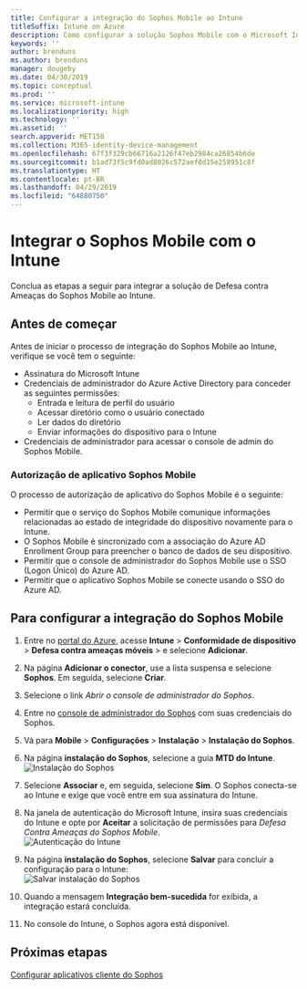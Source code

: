 ```yaml
---
title: Configurar a integração do Sophos Mobile ao Intune
titleSuffix: Intune on Azure
description: Como configurar a solução Sophos Mobile com o Microsoft Intune para controlar o acesso a dispositivo móvel para seus recursos corporativos.
keywords: ''
author: brenduns
ms.author: brenduns
manager: dougeby
ms.date: 04/30/2019
ms.topic: conceptual
ms.prod: ''
ms.service: microsoft-intune
ms.localizationpriority: high
ms.technology: ''
ms.assetid: ''
search.appverid: MET150
ms.collection: M365-identity-device-management
ms.openlocfilehash: 67f3f329cb66716a2126f47eb2984ca26854b6de
ms.sourcegitcommit: b1ad73f5c9fd0ad8026c572aef8d15e258951c8f
ms.translationtype: HT
ms.contentlocale: pt-BR
ms.lasthandoff: 04/29/2019
ms.locfileid: "64880750"
---
```

# <a name="integrate-sophos-mobile-with-intune"></a>Integrar o Sophos Mobile com o Intune  

Conclua as etapas a seguir para integrar a solução de Defesa contra Ameaças do Sophos Mobile ao Intune.  

## <a name="before-you-begin"></a>Antes de começar  

Antes de iniciar o processo de integração do Sophos Mobile ao Intune, verifique se você tem o seguinte:  
- Assinatura do Microsoft Intune  
- Credenciais de administrador do Azure Active Directory para conceder as seguintes permissões:  
  - Entrada e leitura de perfil do usuário  
  - Acessar diretório como o usuário conectado  
  - Ler dados do diretório  
  - Enviar informações do dispositivo para o Intune  
- Credenciais de administrador para acessar o console de admin do Sophos Mobile.  


### <a name="sophos-mobile-app-authorization"></a>Autorização de aplicativo Sophos Mobile  
  
O processo de autorização de aplicativo do Sophos Mobile é o seguinte:  
- Permitir que o serviço do Sophos Mobile comunique informações relacionadas ao estado de integridade do dispositivo novamente para o Intune.  
- O Sophos Mobile é sincronizado com a associação do Azure AD Enrollment Group para preencher o banco de dados de seu dispositivo.  
- Permitir que o console de administrador do Sophos Mobile use o SSO (Logon Único) do Azure AD.  
- Permitir que o aplicativo Sophos Mobile se conecte usando o SSO do Azure AD.  


## <a name="to-set-up-sophos-mobile-integration"></a>Para configurar a integração do Sophos Mobile  

1. Entre no [portal do Azure]( https://portal.azure.com/), acesse **Intune** > **Conformidade de dispositivo** > **Defesa contra ameaças móveis** > e selecione **Adicionar**.  
2. Na página **Adicionar o conector**, use a lista suspensa e selecione **Sophos**. Em seguida, selecione **Criar**.  
3. Selecione o link *Abrir o console de administrador do Sophos*.  
4. Entre no [console de administrador do Sophos](https://central.sophos.com/) com suas credenciais do Sophos.  
5. Vá para **Mobile** > **Configurações** > **Instalação** > **Instalação do Sophos**.  
6. Na página **instalação do Sophos**, selecione a guia **MTD do Intune**.  
   ![Instalação do Sophos](./media/sophos-mtd-connector-integration/sophos-setup.png) 
 
7. Selecione **Associar** e, em seguida, selecione **Sim**. O Sophos conecta-se ao Intune e exige que você entre em sua assinatura do Intune. 
8. Na janela de autenticação do Microsoft Intune, insira suas credenciais do Intune e opte por **Aceitar** a solicitação de permissões para *Defesa Contra Ameaças do Sophos Mobile*.  
   ![Autenticação do Intune](./media/sophos-mtd-connector-integration/intune-authentication.png)

9. Na página **instalação do Sophos**, selecione **Salvar** para concluir a configuração para o Intune:  
   ![Salvar instalação do Sophos](./media/sophos-mtd-connector-integration/save-sophos-configuration.png)  

1. Quando a mensagem **Integração bem-sucedida** for exibida, a integração estará concluída.  
1. No console do Intune, o Sophos agora está disponível.  


## <a name="next-steps"></a>Próximas etapas  
[Configurar aplicativos cliente do Sophos](mtd-apps-ios-app-configuration-policy-add-assign.md)
